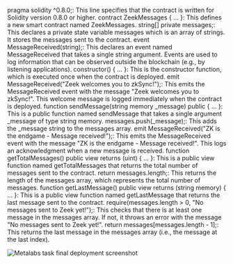 pragma solidity ^0.8.0;: This line specifies that the contract is written for Solidity version 0.8.0 or higher.
contract ZeekMessages { ... }: This defines a new smart contract named ZeekMessages.
string[] private messages;: This declares a private state variable messages which is an array of strings. It stores the messages sent to the contract.
event MessageReceived(string);: This declares an event named MessageReceived that takes a single string argument. Events are used to log information that can be observed outside the blockchain (e.g., by listening applications).
constructor() { ... }: This is the constructor function, which is executed once when the contract is deployed.
emit MessageReceived("Zeek welcomes you to zkSync!");: This emits the MessageReceived event with the message "Zeek welcomes you to zkSync!". This welcome message is logged immediately when the contract is deployed.
function sendMessage(string memory _message) public { ... }: This is a public function named sendMessage that takes a single argument _message of type string memory.
messages.push(_message);: This adds the _message string to the messages array.
emit MessageReceived("ZK is the endgame - Message received!");: This emits the MessageReceived event with the message "ZK is the endgame - Message received!". This logs an acknowledgment when a new message is received.
function getTotalMessages() public view returns (uint) { ... }: This is a public view function named getTotalMessages that returns the total number of messages sent to the contract.
return messages.length;: This returns the length of the messages array, which represents the total number of messages.
function getLastMessage() public view returns (string memory) { ... }: This is a public view function named getLastMessage that returns the last message sent to the contract.
require(messages.length > 0, "No messages sent to Zeek yet!");: This checks that there is at least one message in the messages array. If not, it throws an error with the message "No messages sent to Zeek yet!".
return messages[messages.length - 1];: This returns the last message in the messages array (i.e., the message at the last index).

![Metalabs task final deployment screenshot](https://github.com/dannyy2000/BUILDH3R_June_zkSync-Matter-Labs-/assets/113596830/50990eb0-7efa-4cb9-8267-d52570912789)
